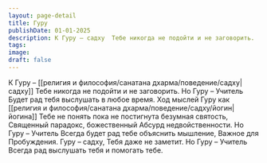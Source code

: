 ```yaml
---
layout: page-detail
title: Гуру
publishDate: 01-01-2025
description: К Гуру – садху  Тебе никогда не подойти и не заговорить.  Но Гуру – Учитель  Будет рад тебя выслушать в любое время.  Ход мыслей Гуру как йогина  Тебе не понять пока не постигнута безумная святость,  Священный парадокс, божественный  Абсурд недвойственности.  Но Гуру – Учитель  Всегда будет рад тебе объяснить мышление,  Важное для Пробуждения.  Гуру – садху,  Тебя даже не заметит.  Но Гуру – Учитель  Всегда рад выслушать тебя и помогать тебе.
tags:
image:
draft: false
---
```

К Гуру – [[религия и философия/санатана дхарма/поведение/садху|садху]]  Тебе никогда не подойти и не заговорить.  Но Гуру – Учитель  Будет рад тебя выслушать в любое время.  Ход мыслей Гуру как [[религия и философия/санатана дхарма/поведение/садху/йогин|йогина]]  Тебе не понять пока не постигнута безумная святость,  Священный парадокс, божественный  Абсурд недвойственности.  Но Гуру – Учитель  Всегда будет рад тебе объяснить мышление,  Важное для Пробуждения.  Гуру – садху,  Тебя даже не заметит.  Но Гуру – Учитель  Всегда рад выслушать тебя и помогать тебе.
